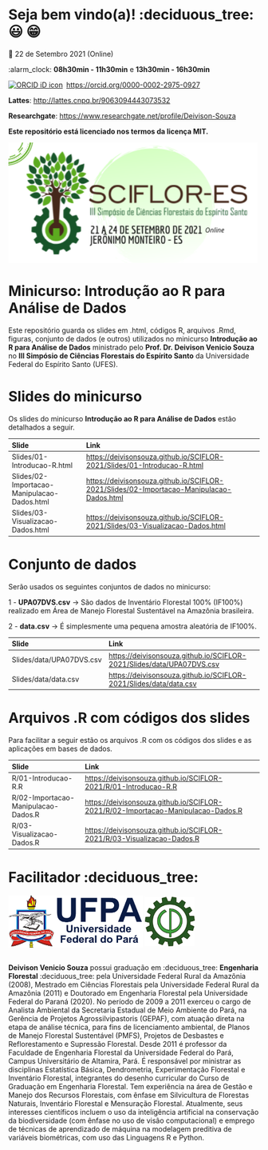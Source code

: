 
<!-- README.md is generated from README.Rmd. Please edit that file. -->
<!-- badges: start -->
<!-- badges: end -->
<!-- Emprestei a função list_github_files() da Curso-R. (https://github.com/curso-r). A ideia desse readme emprestei da Curso-R. Achei excelente!-->

# Seja bem vindo(a)! :deciduous\_tree: :smiley: :grin:

:calendar: 22 de Setembro 2021 (Online)

:alarm\_clock: **08h30min - 11h30min** e **13h30min - 16h30min**

<div itemscope="" itemtype="https://schema.org/Person">

<a itemprop="sameAs" content="https://orcid.org/0000-0002-2975-0927" href="https://orcid.org/0000-0002-2975-0927" target="orcid.widget" rel="me noopener noreferrer" style="vertical-align:top;"><img src="https://orcid.org/sites/default/files/images/orcid_16x16.png" style="width:1em;margin-right:.5em;" alt="ORCID iD icon">https://orcid.org/0000-0002-2975-0927</a>

</div>

**Lattes**: <http://lattes.cnpq.br/9063094443073532>

**Researchgate**: <https://www.researchgate.net/profile/Deivison-Souza>

**Este repositório está licenciado nos termos da licença MIT.**

<div>
<img src="Slides/fig/slide-title/sciflor.png" width="500" align="middle" class="center">
<div>

# Minicurso: Introdução ao R para Análise de Dados

Este repositório guarda os slides em .html, códigos R, arquivos .Rmd,
figuras, conjunto de dados (e outros) utilizados no minicurso
**Introdução ao R para Análise de Dados** ministrado pelo
**Prof. Dr. Deivison Venicio Souza** no **III Simpósio de Ciências
Florestais do Espírito Santo** da Universidade Federal do Espírito Santo
(UFES).

# Slides do minicurso

Os slides do minicurso **Introdução ao R para Análise de Dados** estão
detalhados a seguir.

| Slide                                       | Link                                                                                       |
|:--------------------------------------------|:-------------------------------------------------------------------------------------------|
| Slides/01-Introducao-R.html                 | <https://deivisonsouza.github.io/SCIFLOR-2021/Slides/01-Introducao-R.html>                 |
| Slides/02-Importacao-Manipulacao-Dados.html | <https://deivisonsouza.github.io/SCIFLOR-2021/Slides/02-Importacao-Manipulacao-Dados.html> |
| Slides/03-Visualizacao-Dados.html           | <https://deivisonsouza.github.io/SCIFLOR-2021/Slides/03-Visualizacao-Dados.html>           |

# Conjunto de dados

Serão usados os seguintes conjuntos de dados no minicurso:

1 - **UPA07DVS.csv** → São dados de Inventário Florestal 100% (IF100%)
realizado em Área de Manejo Florestal Sustentável na Amazônia
brasileira.

2 - **data.csv** → É simplesmente uma pequena amostra aleatória de
IF100%.

| Slide                    | Link                                                                    |
|:-------------------------|:------------------------------------------------------------------------|
| Slides/data/UPA07DVS.csv | <https://deivisonsouza.github.io/SCIFLOR-2021/Slides/data/UPA07DVS.csv> |
| Slides/data/data.csv     | <https://deivisonsouza.github.io/SCIFLOR-2021/Slides/data/data.csv>     |

# Arquivos .R com códigos dos slides

Para facilitar a seguir estão os arquivos .R com os códigos dos slides e
as aplicações em bases de dados.

| Slide                               | Link                                                                               |
|:------------------------------------|:-----------------------------------------------------------------------------------|
| R/01-Introducao-R.R                 | <https://deivisonsouza.github.io/SCIFLOR-2021/R/01-Introducao-R.R>                 |
| R/02-Importacao-Manipulacao-Dados.R | <https://deivisonsouza.github.io/SCIFLOR-2021/R/02-Importacao-Manipulacao-Dados.R> |
| R/03-Visualizacao-Dados.R           | <https://deivisonsouza.github.io/SCIFLOR-2021/R/03-Visualizacao-Dados.R>           |

# Facilitador :deciduous\_tree:

<div>
<img src="Slides/fig/slide-title/ufpa2.png" width="270" align="middle" class="center">
<img src="Slides/fig/slide-title/forest.png" width="100" align="middle" class="center">
<div>

<br>

**Deivison Venicio Souza** possui graduação em :deciduous\_tree:
**Engenharia Florestal** :deciduous\_tree: pela Universidade Federal
Rural da Amazônia (2008), Mestrado em Ciências Florestais pela
Universidade Federal Rural da Amazônia (2011) e Doutorado em Engenharia
Florestal pela Universidade Federal do Paraná (2020). No período de 2009
a 2011 exerceu o cargo de Analista Ambiental da Secretaria Estadual de
Meio Ambiente do Pará, na Gerência de Projetos Agrossilvipastoris
(GEPAF), com atuação direta na etapa de análise técnica, para fins de
licenciamento ambiental, de Planos de Manejo Florestal Sustentável
(PMFS), Projetos de Desbastes e Reflorestamento e Supressão Florestal.
Desde 2011 é professor da Faculdade de Engenharia Florestal da
Universidade Federal do Pará, Campus Universitário de Altamira, Pará. É
responsável por ministrar as disciplinas Estatística Básica,
Dendrometria, Experimentação Florestal e Inventário Florestal,
integrantes do desenho curricular do Curso de Graduação em Engenharia
Florestal. Tem experiência na área de Gestão e Manejo dos Recursos
Florestais, com ênfase em Silvicultura de Florestas Naturais, Inventário
Florestal e Mensuração Florestal. Atualmente, seus interesses
científicos incluem o uso da inteligência artificial na conservação da
biodiversidade (com ênfase no uso de visão computacional) e emprego de
técnicas de aprendizado de máquina na modelagem preditiva de variáveis
biométricas, com uso das Linguagens R e Python.
